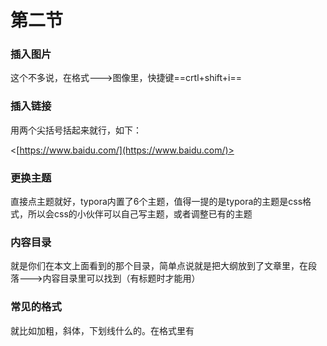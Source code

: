 # 第二节

### 插入图片

这个不多说，在格式--->图像里，快捷键==crtl+shift+i==

### 插入链接

用两个尖括号括起来就行，如下：

<[https://www.baidu.com/](https://www.baidu.com/)>


### 更换主题

直接点主题就好，typora内置了6个主题，值得一提的是typora的主题是css格式，所以会css的小伙伴可以自己写主题，或者调整已有的主题

### 内容目录

就是你们在本文上面看到的那个目录，简单点说就是把大纲放到了文章里，在段落--->内容目录里可以找到（有标题时才能用）

### 常见的格式

就比如加粗，斜体，下划线什么的。在格式里有